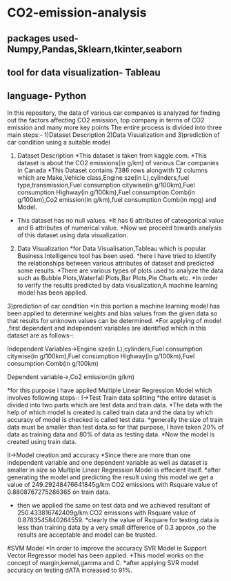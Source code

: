 # CO2-emission-analysis
## packages used-Numpy,Pandas,Sklearn,tkinter,seaborn
## tool for data visualization- Tableau
## language- Python
In this repository, the data of various car companies is analyzed for finding out the factors affecting CO2 emission, top company in terms of CO2 emission and many more key points
The entire process is divided into three main steps:- 1)Dataset Description 2)Data Visualization and 3)prediction of car condition using a suitable model

1) Dataset Description
*This dataset is taken from kaggle.com.
*This dataset is about the CO2 emissions(in g/km) of various Car companies in Canada
*This Dataset contains 7386 rows alongwith 12 columns which are Make,Vehicle class,Engine sze(in L),cylinders,fuel type,transmission,Fuel consumption citywise(in g/100km),Fuel consumption Highway(in g/100km),Fuel consumption Comb(in g/100km),Co2 emission(in g/km),fuel consumption Comb(in mpg) and Model.
* This dataset has no null values.
*It has 6 attributes of cateogorical value and 6 attributes of numerical value.
*Now we proceed towards analysis of this dataset using data visualization.

2) Data Visualization
*for Data Visualisation,Tableau which is popular Business Intelligence tool has been used.
*here i have tried to identify the relationships between various attributes of dataset and predicted some results.
*There are various types of plots used to analyze the data such as Bubble Plots,Waterfall Plots,Bar Plots,Pie Charts etc.
*In order to verify the results predicted by data visualization,A machine learning model has been applied.

3)prediction of car condition
*In this portion a machine learning model has been applied to determine weights and bias values from the given data so that results for unknown values can be determined.
*For applying of model ,first dependent and independent variables are identified which in this dataset are as follows-:

Independent Variables->Engine sze(in L),cylinders,Fuel consumption citywise(in g/100km),Fuel consumption Highway(in g/100km),Fuel consumption Comb(in g/100km)

Dependent variable->,Co2 emission(in g/km)

*for this purpose i have applied Multiple Linear Regression Model which involves following steps-:
I->Test Train data splitting
*the entire dataset is divided into two parts which are test data and train data.
*The data with the help of which model is created is called train data and the data by which accuracy of model is checked is called test data.
*generally the size of train data must be smaller than test data.so for that purpose, I have taken 20% of data as training data and 80% of data as testing data.
*Now the model is created using train data.

II->Model creation and accuracy 
*Since there are more than one independent variable and one dependent variable as well as dataset is smaller in size so Multiple Linear Regression Model is effecient itself.
*after generating the model and predicting the result using this model we get a value of 249.29248476641845g/km CO2 emissions with Rsquare value of 0.8808767275286365 on train data.
* then we applied the same on test data and we achieved resultant of 250.433816742409g/km CO2 emissions with Rsquare value of 0.8783545840264559.
*clearly the value of Rsquare for testing data is less than training data by a very small difference of 0.3 approx ,so the results are acceptable and model can be trusted.

#SVM Model
*In order to improve the accuracy SVR Model ie Support Vector Regressor model has been applied.
*This model works on the concept of margin,kernel,gamma and C.
*after applying SVR model accuracy on testing dATA increased to 91%.
